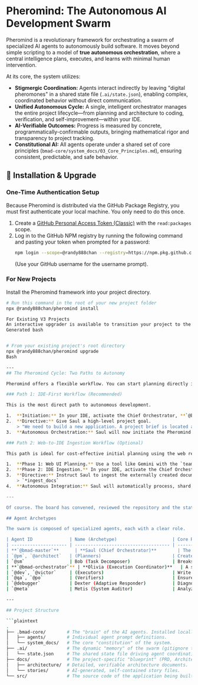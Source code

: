 # Pheromind: The Autonomous AI Development Swarm

Pheromind is a revolutionary framework for orchestrating a swarm of specialized AI agents to autonomously build software. It moves beyond simple scripting to a model of **true autonomous orchestration**, where a central intelligence plans, executes, and learns with minimal human intervention.

At its core, the system utilizes:

- **Stigmergic Coordination:** Agents interact indirectly by leaving "digital pheromones" in a shared state file (`.ai/state.json`), enabling complex, coordinated behavior without direct communication.
- **Unified Autonomous Cycle:** A single, intelligent orchestrator manages the entire project lifecycle—from planning and architecture to coding, verification, and self-improvement—within your IDE.
- **AI-Verifiable Outcomes:** Progress is measured by concrete, programmatically-confirmable outputs, bringing mathematical rigor and transparency to project tracking.
- **Constitutional AI:** All agents operate under a shared set of core principles (`bmad-core/system_docs/03_Core_Principles.md`), ensuring consistent, predictable, and safe behavior.

## 🚀 Installation & Upgrade

### One-Time Authentication Setup
Because Pheromind is distributed via the GitHub Package Registry, you must first authenticate your local machine. You only need to do this once.

1.  Create a [GitHub Personal Access Token (Classic)](https://github.com/settings/tokens/new) with the `read:packages` scope.
2.  Log in to the GitHub NPM registry by running the following command and pasting your token when prompted for a password:
    ```bash
    npm login --scope=@randy888chan --registry=https://npm.pkg.github.com
    ```
    (Use your GitHub username for the username prompt).

### For New Projects
Install the Pheromind framework into your project directory.
```bash
# Run this command in the root of your new project folder
npx @randy888chan/pheromind install

For Existing V3 Projects
An interactive upgrader is available to transition your project to the new architecture.
Generated bash


# From your existing project's root directory
npx @randy888chan/pheromind upgrade
Bash

---
## The Pheromind Cycle: Two Paths to Autonomy

Pheromind offers a flexible workflow. You can start planning directly in your IDE or leverage a Web UI for initial research and then seamlessly ingest the results.

### Path 1: IDE-First Workflow (Recommended)

This is the most direct path to autonomous development.

1.  **Initiation:** In your IDE, activate the Chief Orchestrator, **`@bmad-master` (Saul)**.
2.  **Directive:** Give Saul a high-level project goal.
    > "We need to build a new application. A project brief is located at `docs/brief.md`. Please begin the project."
3.  **Autonomous Orchestration:** Saul will now initiate the Pheromind Cycle, managing planning, execution, verification, and adaptation autonomously until the project is complete.

### Path 2: Web-to-IDE Ingestion Workflow (Optional)

This path is ideal for cost-effective initial planning using the web research capabilities of models like Gemini.

1.  **Phase 1: Web UI Planning.** Use a tool like Gemini with the `team-planning-crew.txt` bundle to perform research and generate your initial `prd.md` and `architecture.md`. Save these files to your local `docs/` folder.
2.  **Phase 2: IDE Ingestion.** In your IDE, activate the Chief Orchestrator, **`@bmad-master` (Saul)**.
3.  **Directive:** Instruct Saul to ingest the externally created documents.
    > `*ingest_docs`
4.  **Autonomous Integration:** Saul will automatically process, shard, and integrate these documents into the swarm's memory. Once complete, he will signal that the project is `READY_FOR_EXECUTION`, and the autonomous Pheromind Cycle will begin.

---

Of course. The board has convened, reviewed the repository and the state of the Pheromind initiative, and produced the following strategic audit and architectural evolution plan.

## Agent Archetypes

The swarm is composed of specialized agents, each with a clear role.

| Agent ID              | Name (Archetype)                     | Core Responsibilities                                          |
| --------------------- | ------------------------------------ | -------------------------------------------------------------- |
| **`@bmad-master`**      | **Saul (Chief Orchestrator)**        | The master brain. Manages the entire lifecycle. Interprets all reports and dispatches all tasks. |
| `@pm`, `@architect`   | (Planners)                           | Create the project blueprint (`docs/`) under Saul's direction. |
| `@sm`                 | Bob (Task Decomposer)                | Breaks down epics from the blueprint into actionable stories. |
| **`@bmad-orchestrator`** | **Olivia (Execution Coordinator)**   | A sub-orchestrator, dispatched by Saul to manage the `dev->qa->po` loop for a single story. |
| `@dev`, `@victor`     | (Executors)                          | Write code and implement stories.                              |
| `@qa`, `@po`          | (Verifiers)                          | Ensure quality, standards compliance, and alignment with the blueprint. |
| `@debugger`           | Dexter (Adaptive Responder)          | Diagnoses complex failures and proposes new paths forward.     |
| `@meta`               | Metis (System Auditor)               | Analyzes swarm performance to make the system itself better.   |

---

## Project Structure

```plaintext
.
├── .bmad-core/        # The "brain" of the AI agents. Installed locally.
│   ├── agents/        # Individual agent prompt definitions.
│   └── system_docs/   # The core "constitution" of the system.
├── .ai/               # The dynamic "memory" of the swarm (gitignore this).
│   └── state.json     # The shared state file driving agent coordination.
├── docs/              # The project-specific "blueprint" (PRD, Architecture).
│   ├── architecture/  # Detailed, verifiable architecture documents.
│   └── stories/       # AI-generated, self-contained story files.
└── src/               # The source code of the application being built.
```
